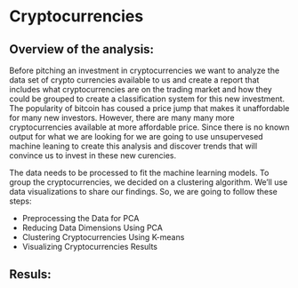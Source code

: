 # Cryptocurrencies

## Overview of the analysis:
Before pitching an investment in cryptocurrencies we want to analyze the data set of crypto currencies available to us and create a report that includes what cryptocurrencies are on the trading market and how they could be grouped to create a classification system for this new investment.
The popularity of bitcoin has coused a price jump that makes it unaffordable for
many new investors. However, there are many many more cryptocurrencies available at more affordable price.
Since there is no known output for what we are  looking for we are going to use unsupervesed machine leaning to create this analysis and discover trends that will convince us to invest in these new curencies.  

The data needs to be processed to fit the machine learning models. To group the cryptocurrencies, we decided on a clustering algorithm. We’ll use data visualizations to share our findings. So, we are going to follow these steps:  

* Preprocessing the Data for PCA  
* Reducing Data Dimensions Using PCA  
* Clustering Cryptocurrencies Using K-means  
* Visualizing Cryptocurrencies Results  


## Resuls:

